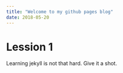 ```yaml
---
title: "Welcome to my github pages blog"
date: 2018-05-20
---
```


# Lession 1
Learning jekyll is not that hard. Give it a shot.
